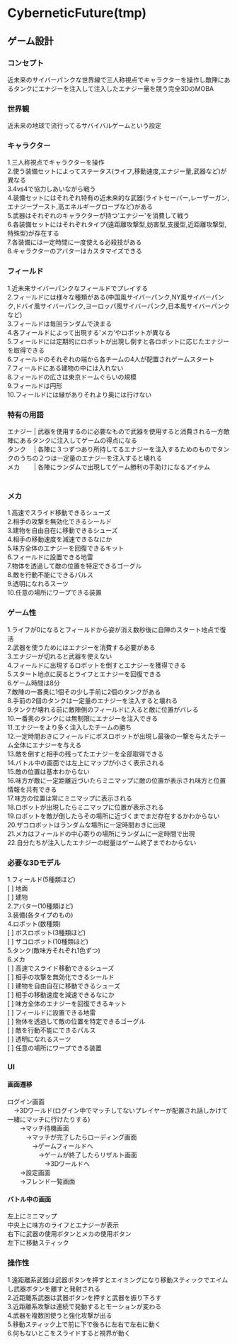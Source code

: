# CyberneticFuture(tmp)


## ゲーム設計


### コンセプト
近未来のサイバーパンクな世界線で三人称視点でキャラクターを操作し敵陣にあるタンクにエナジーを注入して注入したエナジー量を競う完全3DのMOBA


### 世界観
近未来の地球で流行ってるサバイバルゲームという設定


### キャラクター
1.三人称視点でキャラクターを操作  
2.使う装備セットによってステータス(ライフ,移動速度,エナジー量,武器など)が異なる  
3.4vs4で協力しあいながら戦う  
4.装備セットにはそれぞれ特有の近未来的な武器(ライトセーバー,レーザーガン,エナジーブースト,高エネルギーグローブなど)がある  
5.武器はそれぞれのキャラクターが持つ'エナジー'を消費して戦う  
6.各装備セットにはそれぞれタイプ(遠距離攻撃型,妨害型,支援型,近距離攻撃型,特殊型)が存在する  
7.各装備には一定時間に一度使える必殺技がある  
8.キャラクターのアバターはカスタマイズできる  


### フィールド
1.近未来サイバーパンクなフィールドでプレイする  
2.フィールドには様々な種類がある(中国風サイバーパンク,NY風サイバーパンク,ドバイ風サイバーパンク,ヨーロッパ風サイバーパンク,日本風サイバーパンクなど)  
3.フィールドは毎回ランダムで決まる  
4.各フィールドによって出現する'メカ'やロボットが異なる  
5.フィールドには定期的にロボットが出現し倒すと各ロボットに応じたエナジーを取得できる  
6.フィールドのそれぞれの端から各チームの4人が配置されゲームスタート  
7.フィールドにある建物の中には入れない  
8.フィールドの広さは東京ドームぐらいの規模  
9.フィールドは円形  
10.フィールドには縁がありそれより奥には行けない  


### 特有の用語  
エナジー | 武器を使用するのに必要なもので武器を使用すると消費される一方敵陣にあるタンクに注入してゲームの得点になる  
タンク 　| 各陣に３つずつあり所持してるエナジーを注入するためのものでタンクのうちの２つは一定量のエナジーを注入すると壊れる  
メカ　　 | 各陣にランダムで出現してゲーム勝利の手助けになるアイテム                　　　    


### メカ
1.高速でスライド移動できるシューズ  
2.相手の攻撃を無効化できるシールド  
3.建物を自由自在に移動できるシューズ  
4.相手の移動速度を減速できるなにか  
5.味方全体のエナジーを回復できるキット  
6.フィールドに設置できる地雷  
7.物体を透過して敵の位置を特定できるゴーグル  
8.敵を行動不能にできるパルス  
9.透明になれるスーツ  
10.任意の場所にワープできる装置  


### ゲーム性
1.ライフが0になるとフィールドから姿が消え数秒後に自陣のスタート地点で復活  
2.武器を使うためにはエナジーを消費する必要がある  
3.エナジーが切れると武器を使えない  
4.フィールドに出現するロボットを倒すとエナジーを獲得できる  
5.スタート地点に戻るとライフとエナジーを回復できる  
6.ゲーム時間は8分  
7.敵陣の一番奥に1個その少し手前に2個のタンクがある  
8.手前の2個のタンクは一定量のエナジーを注入すると壊れる  
9.タンクが壊れる前に敵陣側のフィールドに入ると敵に位置がバレる  
10.一番奥のタンクには無制限にエナジーを注入できる  
11.エナジーをより多く注入したチームの勝ち  
12.一定時間おきにフィールドにボスロボットが出現し最後の一撃を与えたチーム全体にエナジーを与える  
13.敵を倒すと相手の残ってたエナジーを全部取得できる  
14.バトル中の画面では左上にマップが小さく表示される  
15.敵の位置は基本わからない  
16.味方が敵に一定距離近づいたらミニマップに敵の位置が表示され味方と位置情報を共有できる  
17.味方の位置は常にミニマップに表示される  
18.ロボットが出現したらミニマップに位置が表示される  
19.ロボットを敵が倒したらその場所に近づくまでまだ存在するかわからない  
20.ザコロボットはランダムな場所に一定時間おきに出現  
21.メカはフィールドの中心寄りの場所にランダムに一定時間で出現  
22.自分たちが注入したエナジーの総量はゲーム終了までわからない  


### 必要な3Dモデル
1.フィールド(5種類ほど)  
[ ] 地面  
[ ] 建物  
2.アバター(10種類ほど)  
3.装備(各タイプのもの)  
4.ロボット(数種類)  
[ ] ボスロボット(3種類ほど)  
[ ] ザコロボット(10種類ほど)  
5.タンク(敵味方それぞれ1色ずつ)  
6.メカ  
[ ] 高速でスライド移動できるシューズ  
[ ] 相手の攻撃を無効化できるシールド  
[ ] 建物を自由自在に移動できるシューズ  
[ ] 相手の移動速度を減速できるなにか  
[ ] 味方全体のエナジーを回復できるキット  
[ ] フィールドに設置できる地雷  
[ ] 物体を透過して敵の位置を特定できるゴーグル  
[ ] 敵を行動不能にできるパルス  
[ ] 透明になれるスーツ  
[ ] 任意の場所にワープできる装置  


### UI

#### 画面遷移
ログイン画面  
　→3Dワールド(ログイン中でマッチしてないプレイヤーが配置され話しかけて一緒にマッチに行けたりする)  
　　→マッチ待機画面  
　　　→マッチが完了したらローディング画面  
　　　　→ゲームフィールドへ  
　　　　　→ゲームが終了したらリザルト画面  
　　　　　　→3Dワールドへ  
　　→設定画面  
　　→フレンド一覧画面  

#### バトル中の画面
左上にミニマップ  
中央上に味方のライフとエナジーが表示  
右下に武器の使用ボタンとメカの使用ボタン  
左下に移動スティック  


### 操作性
1.遠距離系武器は武器ボタンを押すとエイミングになり移動スティックでエイムし武器ボタンを離すと発射される  
2.近距離系武器は武器ボタンを押すと武器を振り下ろす  
3.近距離系攻撃は連続で発動するとモーションが変わる  
4.武器を複数回使うと強化攻撃が出る  
5.移動スティック上で前に下で後ろに左右で左右に動く  
6.何もないとこをスライドすると視界が動く  
